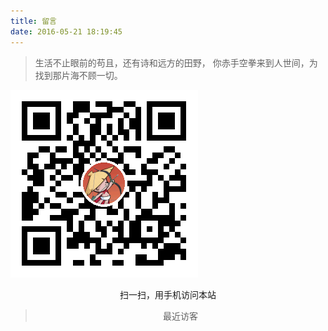 ```yaml
---
title: 留言
date: 2016-05-21 18:19:45
---
```

<blockquote class="blockquote-center">生活不止眼前的苟且，还有诗和远方的田野，
你赤手空拳来到人世间，为找到那片海不顾一切。</br><div class="demo" id="music"><div id="player3" class="aplayer"></div></div></blockquote>

![网站二维码](/images/wuxubj_mini.png)<center>扫一扫，用手机访问本站<center>
>最近访客
<div class="ds-recent-visitors" data-num-items="28" data-avatar-size="42" id="ds-recent-visitors"></div>

<link rel="stylesheet" href="/css/mycss/underline.css">
<link rel="stylesheet" href="http://o9w8f1xrl.bkt.clouddn.com/APlayer/APlayer.min.css">
<link rel="stylesheet" href="/css/mycss/guestbook.css">
<script src="http://o9w8f1xrl.bkt.clouddn.com/APlayer/APlayer.min.js"></script>
<script src="/js/myscript/guestbook.js"></script>